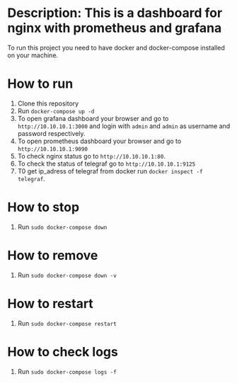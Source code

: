 # Description: This is a dashboard for nginx with prometheus and grafana

To run this project you need to have docker and docker-compose installed on your machine.

# How to run

1. Clone this repository
2. Run `docker-compose up -d`
3. To open grafana dashboard your browser and go to `http://10.10.10.1:3000` and login with `admin` and `admin` as username and password respectively.
4. To open prometheus dashboard your browser and go to `http://10.10.10.1:9090`
5. To check nginx status go to `http://10.10.10.1:80`.
6. To check the status of telegraf go to `http://10.10.10.1:9125`
7. T0 get ip_adress of telegraf from docker run `docker inspect -f telegraf`.

# How to stop

1. Run `sudo docker-compose down`

# How to remove

1. Run `sudo docker-compose down -v`

# How to restart

1. Run `sudo docker-compose restart`

# How to check logs

1. Run `sudo docker-compose logs -f`
